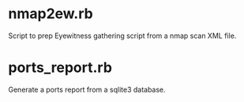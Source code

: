 # nmap2ew.rb
Script to prep Eyewitness gathering script from a nmap scan XML file.
# ports_report.rb
Generate a ports report from a sqlite3 database.

